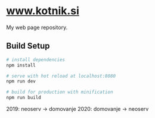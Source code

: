 # www.kotnik.si
My web page repository.
> 

## Build Setup

``` bash
# install dependencies
npm install

# serve with hot reload at localhost:8080
npm run dev

# build for production with minification
npm run build
```

2019: neoserv -> domovanje
2020: domovanje -> neoserv
